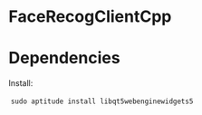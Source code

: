 # FaceRecogClientCpp

# Dependencies

Install:

  ```sudo aptitude install libqt5webenginewidgets5```
